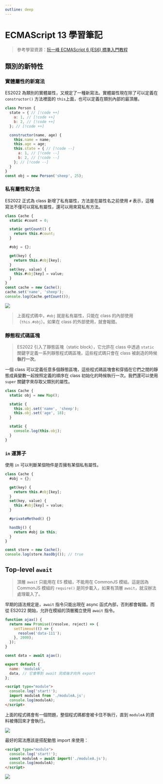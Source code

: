 ```yaml
---
outline: deep
---
```


# ECMAScript 13 學習筆記

> 參考學習資源：[阮一峰 ECMAScript 6 (ES6) 標準入門教程](https://es6.ruanyifeng.com/)

## 類別的新特性

### 實體屬性的新寫法

ES2022 為類別的實體屬性，又規定了一種新寫法。實體屬性現在除了可以定義在 `constructor()` 方法裡面的 `this`上面，也可以定義在類別內部的最頂層。

```js
class Person {
  state = { // [!code ++]
    a: 1, // [!code ++]
    b: 2, // [!code ++]
  }; // [!code ++]

  constructor(name, age) {
    this.name = name;
    this.age = age;
    this.state = { // [!code --]
      a: 1, // [!code --]
      b: 2, // [!code --]
    }; // [!code --]
  }
}
const obj = new Person('sheep', 25);
```

### 私有屬性和方法

ES2022 正式為 class 新增了私有屬性，方法是在屬性名之前使用 `#` 表示，這種寫法不僅可以寫私有屬性，還可以用來寫私有方法。

```js
class Cache {
  static #count = 0;

  static getCount() {
    return this.#count;
  }

  #obj = {};

  get(key) {
    return this.#obj[key];
  }
  set(key, value) {
    this.#obj[key] = value;
  }
}
const cache = new Cache();
cache.set('name', 'sheep');
console.log(Cache.getCount());
```

![](https://i.imgur.com/ugeWDiX.png)

> 上面程式碼中，`#obj` 就是私有屬性，只能在 class 的內部使用（`this.#obj`）。如果在 class 的外部使用，就會報錯。


### 靜態程式碼區塊

> ES2022 引入了靜態區塊（static block），它允許在 class 中透過 `static` 關鍵字定義一系列靜態程式碼區塊，這些程式碼只會在 class 被創造的時候**執行一次**。

一個 class 可以定義任意多個靜態區塊，這些程式碼區塊會和穿插在它們之間的靜態成員變數一起按照定義的順序在 class 初始化的時候執行一次。我們還可以使用 `super` 關鍵字來存取父類別的屬性。

```js
class Cache {
  static obj = new Map();

  static {
    this.obj.set('name', 'sheep');
    this.obj.set('age', 18);
  }

  static {
    console.log(this.obj);
  }
}
```

### `in` 運算子

使用 `in` 可以判斷某個物件是否擁有某個私有屬性。

```js
class Cache {
  #obj = {};

  get(key) {
    return this.#obj[key];
  }
  set(key, value) {
    this.#obj[key] = value;
  }

  #privateMethod() {}

  hasObj() {
    return #obj in this;
  }
}

const store = new Cache();
console.log(store.hasObj()); // true
```

## Top-level `await`

> 頂層 `await` 只能用在 ES 模組，不能用在 CommonJS 模組。這是因為 CommonJS 模組的 `require()` 是同步載入，如果有頂層 `await`，就沒辦法處理載入了。

早期的語法規定是，`await` 指令只能出現在 async 函式內部，否則都會報錯。而從 ES2022 開始，允許在模組的頂層獨立使用 `await` 指令。

```js
function ajax() {
  return new Promise((resolve, reject) => {
    setTimeout(() => {
      resolve('data-111');
    }, 2000);
  });
}

const data = await ajax();

export default {
  name: 'moduleA',
  data, // 它會等到 await 完成後才向外 export
};
```

```html
<script type="module">
  console.log('start!');
  import moduleA from './moduleA.js';
  console.log(moduleA);
</script>
```

上面的程式碼會有一個問題，整個程式碼都會被卡住不執行，直到 `moduleA` 的資料被傳回來才會執行。

![](https://i.imgur.com/nVVeXId.gif)

最好的寫法應該是搭配動態 import 來使用：

```html
<script type="module">
  console.log('start!');
  const moduleA = await import('./moduleA.js');
  console.log(moduleA);
</script>
```

![](https://i.imgur.com/iiZlssr.gif)
